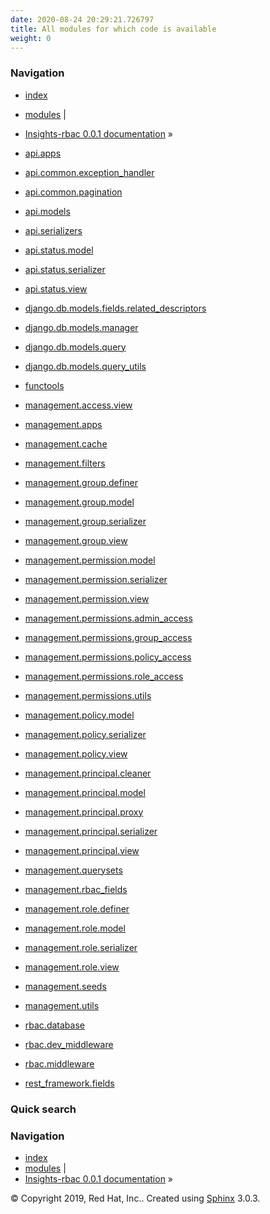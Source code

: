 ```yaml
---
date: 2020-08-24 20:29:21.726797
title: All modules for which code is available
weight: 0
---
```

### Navigation

  - [index](../genindex/ "General Index")
  - [modules](../py-modindex/ "Python Module Index") |
  - [Insights-rbac 0.0.1 documentation](../index/)
    »


  - [api.apps](api/apps/)
  - [api.common.exception\_handler](api/common/exception_handler/)
  - [api.common.pagination](api/common/pagination/)
  - [api.models](api/models/)
  - [api.serializers](api/serializers/)
  - [api.status.model](api/status/model/)
  - [api.status.serializer](api/status/serializer/)
  - [api.status.view](api/status/view/)
  - [django.db.models.fields.related\_descriptors](django/db/models/fields/related_descriptors/)
  - [django.db.models.manager](django/db/models/manager/)
  - [django.db.models.query](django/db/models/query/)
  - [django.db.models.query\_utils](django/db/models/query_utils/)
  - [functools](functools/)
  - [management.access.view](management/access/view/)
  - [management.apps](management/apps/)
  - [management.cache](management/cache/)
  - [management.filters](management/filters/)
  - [management.group.definer](management/group/definer/)
  - [management.group.model](management/group/model/)
  - [management.group.serializer](management/group/serializer/)
  - [management.group.view](management/group/view/)
  - [management.permission.model](management/permission/model/)
  - [management.permission.serializer](management/permission/serializer/)
  - [management.permission.view](management/permission/view/)
  - [management.permissions.admin\_access](management/permissions/admin_access/)
  - [management.permissions.group\_access](management/permissions/group_access/)
  - [management.permissions.policy\_access](management/permissions/policy_access/)
  - [management.permissions.role\_access](management/permissions/role_access/)
  - [management.permissions.utils](management/permissions/utils/)
  - [management.policy.model](management/policy/model/)
  - [management.policy.serializer](management/policy/serializer/)
  - [management.policy.view](management/policy/view/)
  - [management.principal.cleaner](management/principal/cleaner/)
  - [management.principal.model](management/principal/model/)
  - [management.principal.proxy](management/principal/proxy/)
  - [management.principal.serializer](management/principal/serializer/)
  - [management.principal.view](management/principal/view/)
  - [management.querysets](management/querysets/)
  - [management.rbac\_fields](management/rbac_fields/)
  - [management.role.definer](management/role/definer/)
  - [management.role.model](management/role/model/)
  - [management.role.serializer](management/role/serializer/)
  - [management.role.view](management/role/view/)
  - [management.seeds](management/seeds/)
  - [management.utils](management/utils/)
  - [rbac.database](rbac/database/)
  - [rbac.dev\_middleware](rbac/dev_middleware/)
  - [rbac.middleware](rbac/middleware/)
  - [rest\_framework.fields](rest_framework/fields/)

### Quick search

### Navigation

  - [index](../genindex/ "General Index")
  - [modules](../py-modindex/ "Python Module Index") |
  - [Insights-rbac 0.0.1 documentation](../index/) »

© Copyright 2019, Red Hat, Inc.. Created using
[Sphinx](http://sphinx-doc.org/) 3.0.3.